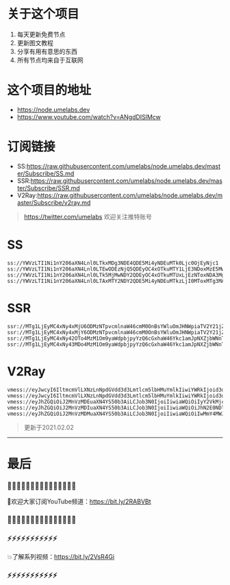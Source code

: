 # 关于这个项目
1. 每天更新免费节点
2. 更新图文教程
3. 分享有用有意思的东西
4. 所有节点均来自于互联网

# 这个项目的地址

* https://node.umelabs.dev
* https://www.youtube.com/watch?v=ANgdDISlMcw

# 订阅链接

* SS:https://raw.githubusercontent.com/umelabs/node.umelabs.dev/master/Subscribe/SS.md
* SSR:https://raw.githubusercontent.com/umelabs/node.umelabs.dev/master/Subscribe/SSR.md
* V2Ray:https://raw.githubusercontent.com/umelabs/node.umelabs.dev/master/Subscribe/v2ray.md

>  https://twitter.com/umelabs 欢迎关注推特账号

# SS

```http
ss://YWVzLTI1Ni1nY206aXN4Lnl0LTkxMDg3NDE4QDE5Mi4yNDEuMTk0Ljc0OjEyNjc1
ss://YWVzLTI1Ni1nY206aXN4Lnl0LTEwODEzNjQ5QDEyOC4xOTkuMTY1LjE3NDoxMzE5Mw==
ss://YWVzLTI1Ni1nY206aXN4Lnl0LTk5MjMwNDY2QDEyOC4xOTkuMTUxLjEzNToxNDA3Mg==
ss://YWVzLTI1Ni1nY206aXN4Lnl0LTAxMTY2NDY2QDE5Mi4yNDEuMTkzLjI0MToxMTg3MA==
```

# SSR

```http
ssr://MTg1LjEyMC4xNy4xMjU6ODMzNTpvcmlnaW46cmM0OnBsYWluOmJHNWpiaTV2Y21jZ01tdDAvP29iZnNwYXJhbT0mcmVtYXJrcz01clNiNXAySjU1LTJSUSZncm91cD1URzVqYmk1dmNtYw
ssr://MTg1LjEyMC4xNy4xMjY6ODMzNTpvcmlnaW46cmM0OnBsYWluOmJHNWpiaTV2Y21jZ01tdDAvP29iZnNwYXJhbT0mcmVtYXJrcz01clNiNXAySjU1LTJSZyZncm91cD1URzVqYmk1dmNtYw
ssr://MTg1LjEyMC4xNy42OTo4MzM1Om9yaWdpbjpyYzQ6cGxhaW46Ykc1amJpNXZjbWNnTW10MC8_b2Jmc3BhcmFtPSZyZW1hcmtzPTVyU2I1cDJKNTUtMlJ3Jmdyb3VwPVRHNWpiaTV2Y21j
ssr://MTg1LjEyMC4xNy43MDo4MzM1Om9yaWdpbjpyYzQ6cGxhaW46Ykc1amJpNXZjbWNnTW10MC8_b2Jmc3BhcmFtPSZyZW1hcmtzPTVyU2I1cDJKNTUtMlNBJmdyb3VwPVRHNWpiaTV2Y21j
```

# V2Ray

```http
vmess://eyJwcyI6IltmcmVlLXNzLnNpdGVdd3d3Lmtlcm5lbHMuYmlkIiwiYWRkIjoid3d3Lmtlcm5lbHMuYmlkIiwicG9ydCI6IjQ0MyIsImlkIjoiZDAyZjNhNWQtNjkzNy0zNjRlLWIyZTMtY2E2NzQwYWVkMmY0IiwiYWlkIjoiMCIsIm5ldCI6IndzIiwidHlwZSI6Im5vbmUiLCJob3N0IjoiL3dzIiwidGxzIjoidGxzIn0=
vmess://eyJwcyI6IltmcmVlLXNzLnNpdGVdd3d3Lmtlcm5lbHMuYmlkIiwiYWRkIjoid3d3Lmtlcm5lbHMuYmlkIiwicG9ydCI6IjgwIiwiaWQiOiJjYTM2OGNmZS1hMmE0LWVhODktMjc0Mi00ZmQ0YjYzY2ZlM2IiLCJhaWQiOiIwIiwibmV0Ijoid3MiLCJ0eXBlIjoibm9uZSIsImhvc3QiOiIvd3MiLCJ0bHMiOiJub25lIn0=
vmess://eyJhZGQiOiJ2MnVzMDEuaXN4YS50b3AiLCJob3N0IjoiIiwiaWQiOiIyY2VkMjc1YS02MDc4LTQ4ODUtYTNkZS0yMWE4M2RiMjBjNzUiLCJuZXQiOiJ3cyIsInBhdGgiOiJcL3JheSIsInBvcnQiOiI0NDMiLCJwcyI6ImlzeC55dC0wMSIsInRscyI6InRscyIsInYiOjIsImFpZCI6MCwidHlwZSI6Im5vbmUifQo=
vmess://eyJhZGQiOiJ2MnVzMDIuaXN4YS50b3AiLCJob3N0IjoiIiwiaWQiOiJhN2E0NDlmMy1lMzhhLTRhYjMtYTU2My0xN2JhMmZlYWEzOTAiLCJuZXQiOiJ3cyIsInBhdGgiOiJcL3JheSIsInBvcnQiOiI0NDMiLCJwcyI6ImlzeC55dC0wMiIsInRscyI6InRscyIsInYiOjIsImFpZCI6MCwidHlwZSI6Im5vbmUifQo=
vmess://eyJhZGQiOiJ2MnVzMDMuaXN4YS50b3AiLCJob3N0IjoiIiwiaWQiOiIwMmY4MWJhZi1jMmNlLTRjM2EtYTZhZC02MTM2OTQwYjUwNjMiLCJuZXQiOiJ3cyIsInBhdGgiOiJcL3JheSIsInBvcnQiOiI0NDMiLCJwcyI6ImlzeC55dC0wMyIsInRscyI6InRscyIsInYiOjIsImFpZCI6MCwidHlwZSI6Im5vbmUifQo=
```



> 更新于2021.02.02

---

# 最后
### 🌸🌸🌸🌸🌸🌸🌸🌸🌸🌸🌸🌸🌸🌸🌸

👏欢迎大家订阅YouTube频道：https://bit.ly/2RABVBt

### 🌸🌸🌸🌸🌸🌸🌸🌸🌸🌸🌸🌸🌸🌸🌸



### ⚡️⚡️⚡️⚡️⚡️⚡️⚡️⚡️⚡️⚡️⚡️

💥了解系列视频：https://bit.ly/2VsR4Gi

### ⚡️⚡️⚡️⚡️⚡️⚡️⚡️⚡️⚡️⚡️⚡️